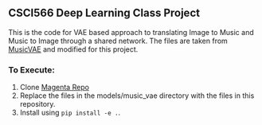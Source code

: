 ## CSCI566 Deep Learning Class Project

This is the code for VAE based approach to translating Image to Music and Music to Image through a shared network. The files are taken from [MusicVAE](https://github.com/tensorflow/magenta/tree/master/magenta/models/music_vae) and modified for this project.

### To Execute:
1. Clone [Magenta Repo](https://github.com/tensorflow/magenta/)
2. Replace the files in the models/music_vae directory with the files in this repository.
3. Install using `pip install -e .`.